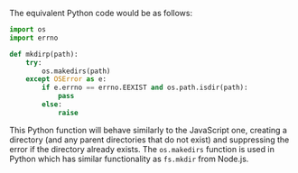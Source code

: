  The equivalent Python code would be as follows:

```python
import os
import errno

def mkdirp(path):
    try:
        os.makedirs(path)
    except OSError as e:
        if e.errno == errno.EEXIST and os.path.isdir(path):
            pass
        else:
            raise
```
This Python function will behave similarly to the JavaScript one, creating a directory (and any parent directories that do not exist) and suppressing the error if the directory already exists. The `os.makedirs` function is used in Python which has similar functionality as `fs.mkdir` from Node.js.
